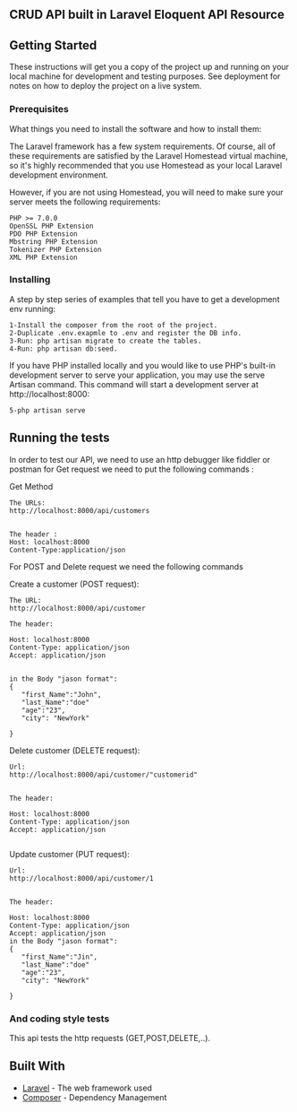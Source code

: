  

## CRUD API built in Laravel Eloquent API Resource 

## Getting Started

These instructions will get you a copy of the project up and running on your local machine for development and testing purposes. See deployment for notes on how to deploy the project on a live system.

### Prerequisites

What things you need to install the software and how to install them:

The Laravel framework has a few system requirements. Of course, all of these requirements are satisfied by the Laravel Homestead virtual machine, so it's highly recommended that you use Homestead as your local Laravel development environment.

However, if you are not using Homestead, you will need to make sure your server meets the following requirements:

```
PHP >= 7.0.0
OpenSSL PHP Extension
PDO PHP Extension
Mbstring PHP Extension
Tokenizer PHP Extension
XML PHP Extension

```
 
  

### Installing

A step by step series of examples that tell you have to get a development env running:
```
1-Install the composer from the root of the project.
2-Duplicate .env.exapmle to .env and register the DB info.
3-Run: php artisan migrate to create the tables.
4-Run: php artisan db:seed.
```

 
If you have PHP installed locally and you would like to use PHP's built-in development server to serve your application, you may use the serve Artisan command. This command will start a development server at http://localhost:8000:

```
5-php artisan serve 
```
 
 



## Running the tests

In order to test our API, we need to use an http debugger like fiddler or postman
for Get request we need to put the following commands :

Get Method
```
The URLs:
http://localhost:8000/api/customers
 

The header :
Host: localhost:8000
Content-Type:application/json
```


For POST and Delete request we need the following commands 

Create a customer (POST request):
```
The URL:
http://localhost:8000/api/customer

The header: 

Host: localhost:8000
Content-Type: application/json
Accept: application/json 
 

in the Body "jason format": 
{
   "first_Name":"John",
   "last_Name":"doe"
   "age":"23",
   "city": "NewYork"
   
}
```


Delete customer (DELETE request):

```
Url:
http://localhost:8000/api/customer/"customerid"


The header:

Host: localhost:8000
Content-Type: application/json
Accept: application/json 
 
```
Update customer (PUT request):
```
Url:
http://localhost:8000/api/customer/1


The header:

Host: localhost:8000
Content-Type: application/json
Accept: application/json
in the Body "jason format": 
{
   "first_Name":"Jin",
   "last_Name":"doe"
   "age":"23",
   "city": "NewYork"
   
}

 ```
 

### And coding style tests

This api tests the http requests (GET,POST,DELETE,..).

 
 
 
 
## Built With

* [Laravel](https://laravel.com/docs/5.5/eloquent-resources) - The web framework used
* [Composer](https://getcomposer.org/) - Dependency Management
 

 
